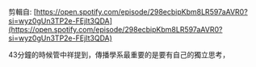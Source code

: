 剪輯自: [https://open.spotify.com/episode/298ecbipKbm8LR597aAVR0?si=wyz0gUn3TP2e-FEjIt3QDA](https://open.spotify.com/episode/298ecbipKbm8LR597aAVR0?si=wyz0gUn3TP2e-FEjIt3QDA)
 
43分鐘的時候管中祥提到，傳播學系最重要的是要有自己的獨立思考，